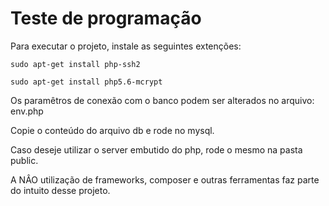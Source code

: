 # Teste de programação

Para executar o projeto, instale as seguintes extenções:

    sudo apt-get install php-ssh2

    sudo apt-get install php5.6-mcrypt

Os paramêtros de conexão com o banco podem ser alterados no arquivo: env.php

Copie o conteúdo do arquivo db e rode no mysql.

Caso deseje utilizar o server embutido do php, rode o mesmo na pasta public.

A NÂO utilização de frameworks, composer e outras ferramentas faz parte do intuito desse projeto.